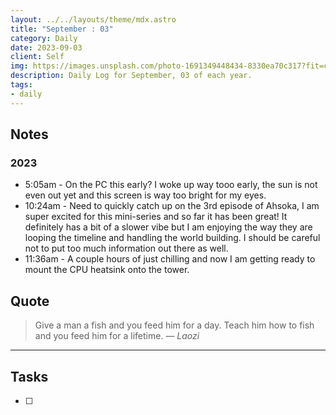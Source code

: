 ```yaml
---
layout: ../../layouts/theme/mdx.astro
title: "September : 03"
category: Daily
date: 2023-09-03
client: Self
img: https://images.unsplash.com/photo-1691349448434-8330ea70c317?fit=crop&q=85&w=1400&h=700
description: Daily Log for September, 03 of each year.
tags:
- daily
---
```


## Notes
### 2023
- 5:05am - On the PC this early? I woke up way tooo early, the sun is not even out yet and this screen is way too bright for my eyes. 
- 10:24am - Need to quickly catch up on the 3rd episode of Ahsoka, I am super excited for this mini-series and so far it has been great! It definitely has a bit of a slower vibe but I am enjoying the way they are looping the timeline and handling the world building. I should be careful not to put too much information out there as well. 
- 11:36am - A couple hours of just chilling and now I am getting ready to mount the CPU heatsink onto the tower. 

## Quote

> Give a man a fish and you feed him for a day. Teach him how to fish and you feed him for a lifetime.
> — <cite>Laozi</cite>

---

## Tasks

- [ ]